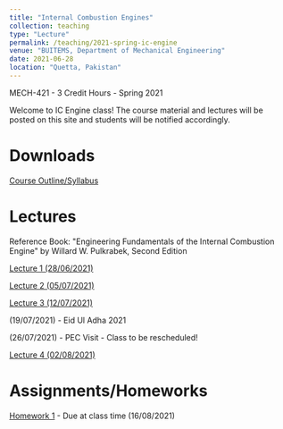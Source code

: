 ```yaml
---
title: "Internal Combustion Engines"
collection: teaching
type: "Lecture"
permalink: /teaching/2021-spring-ic-engine
venue: "BUITEMS, Department of Mechanical Engineering"
date: 2021-06-28
location: "Quetta, Pakistan"
---
```


MECH-421 - 3 Credit Hours - Spring 2021

<!---
Internal Combustion Engines
======
-->

Welcome to IC Engine class! 
The course material and lectures will be posted on this site and students will be notified accordingly. 

Downloads
======
[Course Outline/Syllabus](https://github.com/kashifliaqat/kashifliaqat.github.io/raw/master/files/ic_syllabus.pdf)

Lectures
======
Reference Book: "Engineering Fundamentals of the Internal Combustion Engine" by Willard W. Pulkrabek, Second Edition

[Lecture 1 (28/06/2021)](https://github.com/kashifliaqat/kashifliaqat.github.io/raw/master/files/IC_Engine_1.pdf)

[Lecture 2 (05/07/2021)](https://github.com/kashifliaqat/kashifliaqat.github.io/raw/master/files/ic_engine_2021/IC_Engine_2.pdf) 

[Lecture 3 (12/07/2021)](https://github.com/kashifliaqat/kashifliaqat.github.io/raw/master/files/ic_engine_2021/IC_Engine_3.pdf)

(19/07/2021) - Eid Ul Adha 2021 

(26/07/2021) - PEC Visit - Class to be rescheduled!

[Lecture 4 (02/08/2021)](https://github.com/kashifliaqat/kashifliaqat.github.io/raw/master/files/ic_engine_2021/IC_Engine_4.pdf)

Assignments/Homeworks
======
[Homework 1](https://github.com/kashifliaqat/kashifliaqat.github.io/raw/master/files/ic_engine_2021/Homework_1_IC_Engine.pdf) - Due at class time (16/08/2021)
